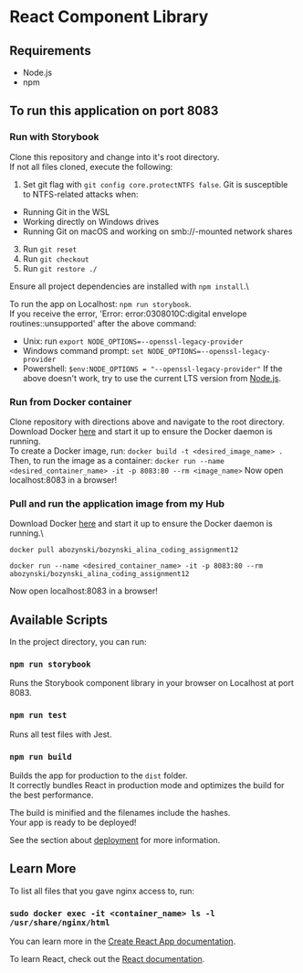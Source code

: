 # React Component Library
## Requirements
* Node.js
* npm

## To run this application on port 8083
### Run with Storybook
Clone this repository and change into it's root directory.\
If not all files cloned, execute the following:
1. Set git flag with `git config core.protectNTFS false`.
Git is susceptible to NTFS-related attacks when:
* Running Git in the WSL
* Working directly on Windows drives
* Running Git on macOS and working on smb://-mounted network shares
3. Run `git reset`
4. Run `git checkout`
5. Run `git restore ./`

Ensure all project dependencies are installed with `npm install`.\

To run the app on Localhost: `npm run storybook`.\
If you receive the error, 'Error: error:0308010C:digital envelope routines::unsupported' after the above command:
* Unix: run `export NODE_OPTIONS=--openssl-legacy-provider`
* Windows command prompt: `set NODE_OPTIONS=--openssl-legacy-provider`
* Powershell: `$env:NODE_OPTIONS = "--openssl-legacy-provider"`
If the above doesn't work, try to use the current LTS version from [Node.js](https://nodejs.org/en/download/releases).

### Run from Docker container 
Clone repository with directions above and navigate to the root directory.\
Download Docker [here](https://www.docker.com/) and start it up to ensure the Docker daemon is running.\
To create a Docker image, run: `docker build -t <desired_image_name> .`
Then, to run the image as a container: `docker run --name <desired_container_name> -it -p 8083:80 --rm <image_name>`
Now open localhost:8083 in a browser!

### Pull and run the application image from my Hub
Download Docker [here](https://www.docker.com/) and start it up to ensure the Docker daemon is running.\
```
docker pull abozynski/bozynski_alina_coding_assignment12
```
```
docker run --name <desired_container_name> -it -p 8083:80 --rm abozynski/bozynski_alina_coding_assignment12
```
Now open localhost:8083 in a browser!

## Available Scripts

In the project directory, you can run:

### `npm run storybook`

Runs the Storybook component library in your browser on Localhost at port 8083.

### `npm run test`

Runs all test files with Jest.

### `npm run build`

Builds the app for production to the `dist` folder.\
It correctly bundles React in production mode and optimizes the build for the best performance.

The build is minified and the filenames include the hashes.\
Your app is ready to be deployed!

See the section about [deployment](https://facebook.github.io/create-react-app/docs/deployment) for more information.

## Learn More

To list all files that you gave nginx access to, run:
### `sudo docker exec -it <container_name> ls -l /usr/share/nginx/html`

You can learn more in the [Create React App documentation](https://facebook.github.io/create-react-app/docs/getting-started).

To learn React, check out the [React documentation](https://reactjs.org/).
